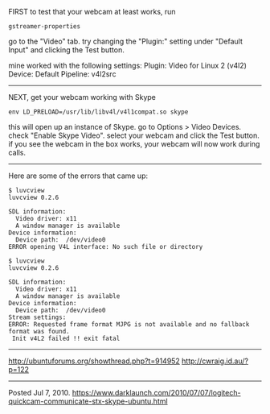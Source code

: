 FIRST to test that your webcam at least works, run
```
gstreamer-properties
```

go to the "Video" tab.
try changing the "Plugin:" setting under "Default Input"
and clicking the Test button.

mine worked with the following settings:
Plugin: Video for Linux 2 (v4l2)
Device: Default
Pipeline: v4l2src

---

NEXT, get your webcam working with Skype
```
env LD_PRELOAD=/usr/lib/libv4l/v4l1compat.so skype
```

this will open up an instance of Skype.
go to Options > Video Devices.
check "Enable Skype Video".
select your webcam and click the Test button.
if you see the webcam in the box works, your webcam will now work during calls.

---

Here are some of the errors that came up:

```
$ luvcview 
luvcview 0.2.6

SDL information:
  Video driver: x11
  A window manager is available
Device information:
  Device path:  /dev/video0
ERROR opening V4L interface: No such file or directory
```

```
$ luvcview 
luvcview 0.2.6

SDL information:
  Video driver: x11
  A window manager is available
Device information:
  Device path:  /dev/video0
Stream settings:
ERROR: Requested frame format MJPG is not available and no fallback format was found.
 Init v4L2 failed !! exit fatal
```

---

http://ubuntuforums.org/showthread.php?t=914952
http://cwraig.id.au/?p=122

---


Posted Jul 7, 2010.
https://www.darklaunch.com/2010/07/07/logitech-quickcam-communicate-stx-skype-ubuntu.html